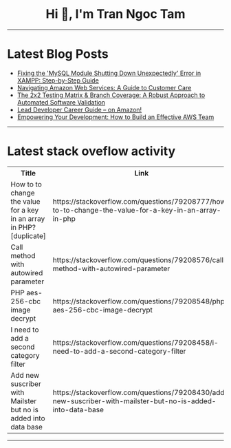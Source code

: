 <h1 align="center">Hi 👋, I'm Tran Ngoc Tam</h1>

---

# Latest Blog Posts 
<!-- BLOG-POST-LIST:START -->
- [Fixing the &#39;MySQL Module Shutting Down Unexpectedly&#39; Error in XAMPP: Step-by-Step Guide](https://dev.to/harshchaudhari/fixing-the-mysql-module-shutting-down-unexpectedly-error-in-xampp-step-by-step-guide-li8)
- [Navigating Amazon Web Services: A Guide to Customer Care](https://dev.to/billgist/navigating-amazon-web-services-a-guide-to-customer-care-1oop)
- [The 2x2 Testing Matrix &amp; Branch Coverage: A Robust Approach to Automated Software Validation](https://dev.to/okpalan/the-2x2-testing-matrix-branch-coverage-a-robust-approach-to-automated-software-validation-4lm6)
- [Lead Developer Career Guide – on Amazon!](https://dev.to/sbenhoff/lead-developer-career-guide-on-amazon-516h)
- [Empowering Your Development: How to Build an Effective AWS Team](https://dev.to/billgist/empowering-your-development-how-to-build-an-effective-aws-team-345j)
<!-- BLOG-POST-LIST:END -->

---

# Latest stack oveflow activity
<table>
  <tr><th>Title</th><th>Link</th></tr>
  <!-- STACKOVERFLOW:START --><tr><td>How to to change the value for a key in an array in PHP? [duplicate]</td><td>https://stackoverflow.com/questions/79208777/how-to-to-change-the-value-for-a-key-in-an-array-in-php</td></tr><tr><td>Call method with autowired parameter</td><td>https://stackoverflow.com/questions/79208576/call-method-with-autowired-parameter</td></tr><tr><td>PHP aes-256-cbc image decrypt</td><td>https://stackoverflow.com/questions/79208548/php-aes-256-cbc-image-decrypt</td></tr><tr><td>I need to add a second category filter</td><td>https://stackoverflow.com/questions/79208458/i-need-to-add-a-second-category-filter</td></tr><tr><td>Add new suscriber with Mailster but no is added into data base</td><td>https://stackoverflow.com/questions/79208430/add-new-suscriber-with-mailster-but-no-is-added-into-data-base</td></tr><!-- STACKOVERFLOW:END -->
</table>

---


